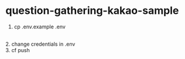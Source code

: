 # question-gathering-kakao-sample

1. cp .env.example .env
<br/>
2. change credentials in .env
<br/>
3. cf push
